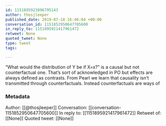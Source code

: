 ```yaml
---
id: 1151895923896795143
author: thosjleeper
published_date: 2019-07-18 16:46:04 +00:00
conversation_id: 1151852950647705600
in_reply_to: 1151895921417961472
retweet: None
quoted_tweet: None
type: tweet
tags:

---
```


“What would the distribution of Y be if X=x?” is a causal but not counterfactual one. That’s sort of acknowledged in PO but effects are always defined as contrasts. From Pearl we learn that causality isn’t transmitted through counterfactuals. Instead counterfactuals are ways of

### Metadata

Author: [[@thosjleeper]]
Conversation: [[conversation-1151852950647705600]]
In reply to: [[1151895921417961472]]
Retweet of: [[None]]
Quoted tweet: [[None]]
